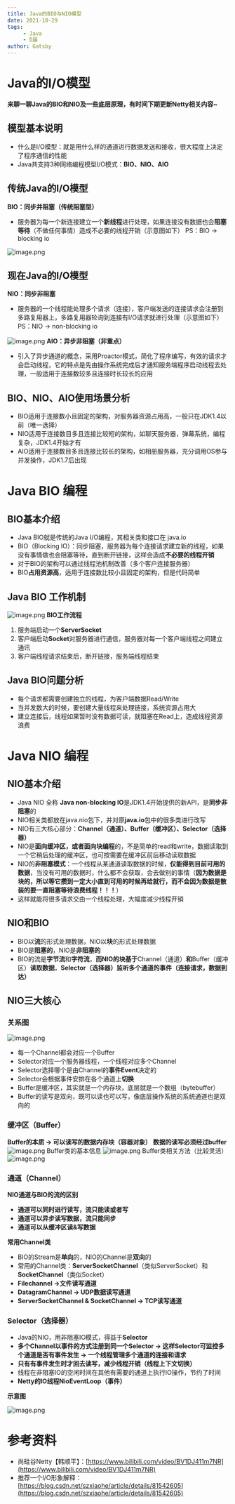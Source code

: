```yaml
---  
title: Java的BIO与NIO模型  
date: 2021-10-29  
tags: 
     - Java  
     - D届  
author: Gatsby
---
```



# Java的I/O模型
**来聊一聊Java的BIO和NIO及一些底层原理，有时间下期更新Netty相关内容~**
## 模型基本说明

- 什么是I/O模型：就是用什么样的通道进行数据发送和接收，很大程度上决定了程序通信的性能
- Java共支持3种网络编程模型I/O模式：**BIO、NIO、AIO**
## 传统Java的I/O模型
**BIO：同步并阻塞（传统阻塞型）**

- 服务器为每一个新连接建立一个**新线程**进行处理，如果连接没有数据也会**阻塞等待**（不做任何事情）造成不必要的线程开销（示意图如下）   PS：BIO -> blocking io

![image.png](https://cdn.nlark.com/yuque/0/2021/png/22873239/1634968592403-19ea959e-9012-45f0-b473-6add16e56504.png#clientId=u8dd99deb-8deb-4&from=paste&height=540&id=u2058aa70&margin=%5Bobject%20Object%5D&name=image.png&originHeight=1080&originWidth=1692&originalType=binary&ratio=1&size=156893&status=done&style=none&taskId=u6c5af940-efef-4856-b1f0-bf1f5517e8a&width=846)
## 现在Java的I/O模型
**NIO：同步非阻塞**

- 服务器的一个线程能处理多个请求（连接），客户端发送的连接请求会注册到多路复用器上，多路复用器轮询到连接有I/O请求就进行处理（示意图如下） PS：NIO -> non-blocking io

![image.png](https://cdn.nlark.com/yuque/0/2021/png/22873239/1634969539437-85b2dbeb-d501-47a8-9228-9d1850a79dff.png#clientId=u8dd99deb-8deb-4&from=paste&height=464&id=u858182a6&margin=%5Bobject%20Object%5D&name=image.png&originHeight=928&originWidth=1728&originalType=binary&ratio=1&size=164506&status=done&style=none&taskId=u2d984264-cd7c-462d-ab8a-6da46e4139e&width=864)
**AIO：异步非阻塞（非重点）**

- 引入了异步通道的概念，采用Proactor模式，简化了程序编写，有效的请求才会启动线程，它的特点是先由操作系统完成后才通知服务端程序启动线程去处理，一般适用于连接数较多且连接时长较长的应用
## BIO、NIO、AIO使用场景分析

- BIO适用于连接数小且固定的架构，对服务器资源占用高，一般只在JDK1.4以前（唯一选择）
- NIO适用于连接数目多且连接比较短的架构，如聊天服务器，弹幕系统，编程复杂，JDK1.4开始才有
- AIO适用于连接数目多且连接比较长的架构，如相册服务器，充分调用OS参与并发操作，JDK1.7后出现
# Java BIO 编程
## BIO基本介绍

- Java BIO就是传统的Java I/O编程，其相关类和接口在 java.io
- BIO（Blocking IO）：同步阻塞，服务器为每个连接请求建立新的线程，如果没有事情做也会阻塞等待，直到断开链接，这样会造成**不必要的线程开销**
- 对于BIO的架构可以通过线程池机制改善（多个客户连接服务器）
- BIO**占用资源高**，适用于连接数比较小且固定的架构，但是代码简单
## Java BIO 工作机制
![image.png](https://cdn.nlark.com/yuque/0/2021/png/22873239/1634970912928-f704d2a7-bb6d-4237-9a21-098c95363e80.png#clientId=u8dd99deb-8deb-4&from=paste&height=469&id=u108b2819&margin=%5Bobject%20Object%5D&name=image.png&originHeight=937&originWidth=1487&originalType=binary&ratio=1&size=92727&status=done&style=none&taskId=u1323aeeb-fa47-4aca-b8c4-3ff23b56910&width=743.5)
**BIO工作流程**

1. 服务端启动一个**ServerSocket**
1. 客户端启动**Socket**对服务器进行通信，服务器对每一个客户端线程之间建立通讯
1. 客户端线程请求结束后，断开链接，服务端线程结束
## Java BIO问题分析

- 每个请求都需要创建独立的线程，为客户端数据Read/Write
- 当并发数大的时候，要创建大量线程来处理链接，系统资源占用大
- 建立连接后，线程如果暂时没有数据可读，就阻塞在Read上，造成线程资源浪费
# Java NIO 编程
## NIO基本介绍

- Java NIO 全称 **Java non-blocking IO**是JDK1.4开始提供的新API，是**同步非阻塞**的
- NIO相关类都放在java.nio包下，并对原**java.io**包中的很多类进行改写
- NIO有三大核心部分：**Channel（通道）、Buffer（缓冲区）、Selector（选择器）**
- NIO是**面向缓冲区，或者面向块编程**的，不是简单的read和write，数据读取到一个它稍后处理的缓冲区，也可按需要在缓冲区前后移动读取数据
- NIO的**非阻塞模式**：一个线程从某通道读取数据的时候，**仅能得到目前可用的数据**，当没有可用的数据时，什么都不会获取，会去做别的事情（**因为数据是块的，所以等它攒到一定大小直到可用的时候再给就行，而不会因为数据是散装的要一直阻塞等待浪费线程！！！**）
- 这样就能将很多请求交由一个线程处理，大幅度减少线程开销
## NIO和BIO

- BIO以**流**的形式处理数据，NIO以**块**的形式处理数据
- BIO是**阻塞的**，NIO是**非阻塞的**
- BIO的流是**字节流**和**字符流**，**而NIO的块基于**Channel（通道）**和**Buffer（缓冲区）**读取数据**，**Selector（选择器）**监听多个通道的**事件（连接请求，数据到达）**
## NIO三大核心
### 关系图
![image.png](https://cdn.nlark.com/yuque/0/2021/png/22873239/1635350190420-d6f28f65-c638-4f7a-b43b-cce036ec56fe.png#clientId=u39e72bc5-ad24-4&from=paste&height=388&id=u1e9a116c&margin=%5Bobject%20Object%5D&name=image.png&originHeight=775&originWidth=713&originalType=binary&ratio=1&size=64457&status=done&style=none&taskId=uda6c6720-f25a-4f3a-b442-61e2c8ec45f&width=356.5)

- 每一个Channel都会对应一个Buffer
- Selector对应一个服务器线程，一个线程对应多个Channel
- Selector选择哪个是由Channel的**事件Event**决定的
- Selector会根据事件安排在各个通道上**切换**
- Buffer是缓冲区，其实就是一个内存块，底层就是一个数组（bytebuffer）
- Buffer的读写是双向，既可以读也可以写，像底层操作系统的系统通道也是双向的
### 缓冲区（Buffer）
**Buffer的本质 -> 可以读写的数据内存块（容器对象）**
**数据的读写必须经过buffer**
![image.png](https://cdn.nlark.com/yuque/0/2021/png/22873239/1635350731165-5f50e014-141c-469f-a466-65ff54c64e5a.png#clientId=u39e72bc5-ad24-4&from=paste&height=187&id=u6cfaeedb&margin=%5Bobject%20Object%5D&name=image.png&originHeight=374&originWidth=1490&originalType=binary&ratio=1&size=44597&status=done&style=none&taskId=ub208bdfc-9bdb-45af-8ad9-b8b347dabd0&width=745)
Buffer类的基本信息
![image.png](https://cdn.nlark.com/yuque/0/2021/png/22873239/1635350922717-25b3639b-745b-413a-9b85-2c9413106b76.png#clientId=u39e72bc5-ad24-4&from=paste&height=278&id=u3832962c&margin=%5Bobject%20Object%5D&name=image.png&originHeight=556&originWidth=1733&originalType=binary&ratio=1&size=325206&status=done&style=none&taskId=u80d89859-a964-4d80-9b17-764ad74a601&width=866.5)
Buffer类相关方法（比较灵活）
![image.png](https://cdn.nlark.com/yuque/0/2021/png/22873239/1635350965708-f70069ce-71b8-4df0-828b-a2ef4875948b.png#clientId=u39e72bc5-ad24-4&from=paste&height=442&id=ue7394780&margin=%5Bobject%20Object%5D&name=image.png&originHeight=884&originWidth=1709&originalType=binary&ratio=1&size=816120&status=done&style=none&taskId=u3ffdeddf-a714-4b4d-b769-351a618cc86&width=854.5)
### 通道（Channel）
**NIO通道与BIO的流的区别**

- **通道可以同时进行读写，流只能读或者写**
- **通道可以异步读写数据，流只能同步**
- **通道可以从缓冲区读&写数据**

**常用Channel类**

- BIO的Stream是**单向**的，NIO的Channel是**双向**的
- 常用的Channel类：**ServerSocketChannel**（类似ServerSocket）和**SocketChannel**（类似Socket）
- **Filechannel ->文件读写通道**
- **DatagramChannel -> UDP数据读写通道**
- **ServerSocketChannel & SocketChannel -> TCP读写通道**

### Selector（选择器）

- Java的NIO，用非阻塞IO模式，得益于**Selector**
- **多个Channel以事件的方式注册到同一个Selector -> 这样Selector可监控多个通道是否有事件发生 -> 一个线程管理多个通道的连接和请求**
- **只有有事件发生时才回去读写，减少线程开销（线程上下文切换）**
- 线程在非阻塞IO的空闲时间在其他有需要的通道上执行IO操作，节约了时间
- **Netty的IO线程NioEventLoop（事件）**

**示意图**

![image.png](https://cdn.nlark.com/yuque/0/2021/png/22873239/1635407374160-ebd36ce9-7ebd-45b9-ab42-01c4ab154caf.png#clientId=u108c2a2c-2a37-4&from=paste&height=359&id=uf2d3d246&margin=%5Bobject%20Object%5D&name=image.png&originHeight=717&originWidth=737&originalType=binary&ratio=1&size=239011&status=done&style=none&taskId=ua38dee8e-9788-4f38-a7ce-0b3b57e2b16&width=368.5)
# 参考资料

- 尚硅谷Netty【韩顺平】：[https://www.bilibili.com/video/BV1DJ411m7NR](https://www.bilibili.com/video/BV1DJ411m7NR)
- 推荐一个I/O形象解释：[https://blog.csdn.net/szxiaohe/article/details/81542605](https://blog.csdn.net/szxiaohe/article/details/81542605)
